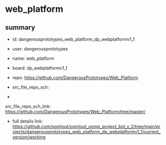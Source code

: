 # web_platform
 
## summary 
* id: dangerousprototypes_web_platform_dp_webplatformv1_1
* user: dangerousprototypes
* name: web_platform
* board: dp_webplatformv1_1
* repo: https://github.com/DangerousPrototypes/Web_Platform



* src_file_repo_sch: 
*
 src_file_repo_sch_link: https://github.com/DangerousPrototypes/Web_Platform/tree/master/
* full details link: https://github.com/oomlout/oomlout_oomp_project_bot_v_2/tree/main/projects/dangerousprototypes_web_platform_dp_webplatformv1_1/current_version/working  






